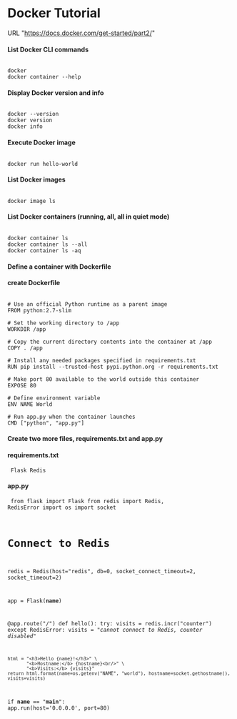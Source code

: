 Docker Tutorial
=============
URL "https://docs.docker.com/get-started/part2/"

#### List Docker CLI commands
<pre><code>
docker
docker container --help
</code></pre>
#### Display Docker version and info
<pre><code>
docker --version
docker version
docker info
</code></pre>
#### Execute Docker image
<pre><code>
docker run hello-world
</code></pre>
#### List Docker images
<pre><code>
docker image ls
</code></pre>
#### List Docker containers (running, all, all in quiet mode)
<pre><code>
docker container ls
docker container ls --all
docker container ls -aq
</code></pre>
#### Define a container with Dockerfile
#### create Dockerfile
<pre><code>
# Use an official Python runtime as a parent image
FROM python:2.7-slim

# Set the working directory to /app
WORKDIR /app

# Copy the current directory contents into the container at /app
COPY . /app

# Install any needed packages specified in requirements.txt
RUN pip install --trusted-host pypi.python.org -r requirements.txt

# Make port 80 available to the world outside this container
EXPOSE 80

# Define environment variable
ENV NAME World

# Run app.py when the container launches
CMD ["python", "app.py"]
</code></pre>

#### Create two more files, requirements.txt and app.py
#### requirements.txt
<code><pre>
Flask
Redis
</code></pre>

#### app.py
<code><pre>
from flask import Flask
from redis import Redis, RedisError
import os
import socket

# Connect to Redis
redis = Redis(host="redis", db=0, socket_connect_timeout=2, socket_timeout=2)

app = Flask(__name__)

@app.route("/")
def hello():
    try:
        visits = redis.incr("counter")
    except RedisError:
        visits = "<i>cannot connect to Redis, counter disabled</i>"

    html = "<h3>Hello {name}!</h3>" \
           "<b>Hostname:</b> {hostname}<br/>" \
           "<b>Visits:</b> {visits}"
    return html.format(name=os.getenv("NAME", "world"), hostname=socket.gethostname(), visits=visits)

if __name__ == "__main__":
    app.run(host='0.0.0.0', port=80)
</code></pre>


